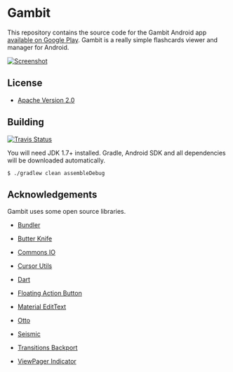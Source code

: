 # Gambit

This repository contains the source code for the Gambit Android app
[available on Google Play][Google Play link].
Gambit is a really simple flashcards viewer and manager for Android.

[![Screenshot][Screenshot image]][Google Play link]

## License

* [Apache Version 2.0][Apache link]

## Building

[![Travis Status][Travis image]][Travis link]

You will need JDK 1.7+ installed.
Gradle, Android SDK and all dependencies will be downloaded automatically.

```
$ ./gradlew clean assembleDebug
```

## Acknowledgements

Gambit uses some open source libraries.

* [Bundler][Bundler link]
* [Butter Knife][Butter Knife link]
* [Commons IO][Commons IO link]
* [Cursor Utils][Cursor Utils link]
* [Dart][Dart link]
* [Floating Action Button][Floating Action Button link]
* [Material EditText][Material EditText link]
* [Otto][Otto link]
* [Seismic][Seismic link]
* [Transitions Backport][Transitions Backport link]
* [ViewPager Indicator][ViewPager Indicator link]


  [Apache link]: http://www.apache.org/licenses/LICENSE-2.0.html
  [Google Play link]: https://play.google.com/store/apps/details?id=ru.ming13.gambit
  [Travis link]: https://travis-ci.org/ming13/to-the-moon

  [Bundler link]: https://github.com/f2prateek/bundler
  [Butter Knife link]: https://github.com/JakeWharton/butterknife
  [Commons IO link]: http://commons.apache.org/proper/commons-io
  [Cursor Utils link]: https://github.com/venmo/cursor-utils
  [Dart link]: https://github.com/f2prateek/dart
  [Floating Action Button link]: https://github.com/makovkastar/FloatingActionButton
  [Material EditText link]: https://github.com/rengwuxian/MaterialEditText
  [Otto link]: http://square.github.com/otto
  [Seismic link]: https://github.com/square/seismic
  [Transitions Backport link]: https://github.com/guerwan/TransitionsBackport
  [ViewPager Indicator link]: https://github.com/JakeWharton/ViewPagerIndicator

  [Screenshot image]: https://cloud.githubusercontent.com/assets/200401/6249966/cfe27878-b79b-11e4-8ddc-93c927d65a8c.png
  [Travis image]: https://travis-ci.org/ming13/gambit.svg?branch=master
